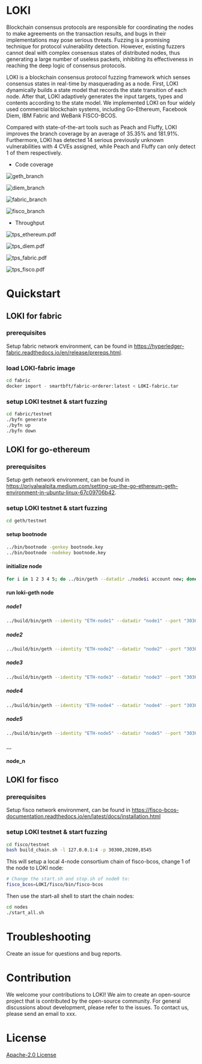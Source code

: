 # LOKI

Blockchain consensus protocols are responsible for coordinating the nodes to make agreements on the transaction results, and bugs in their implementations may pose serious threats. Fuzzing is a promising technique for protocol vulnerability detection. However, existing fuzzers cannot deal with complex consensus states of distributed nodes, thus generating a large number of useless packets, inhibiting its effectiveness in reaching the deep logic of consensus protocols.

LOKI is a blockchain consensus protocol fuzzing framework which senses consensus states in real-time by masquerading as a node. First, LOKI dynamically builds a state model that records the state transition of each node. After that, LOKI adaptively generates the input targets, types and contents according to the state model. We implemented LOKI on four widely used commercial blockchain systems, including Go-Ethereum, Facebook Diem, IBM Fabric and WeBank FISCO-BCOS.

Compared with state-of-the-art tools such as Peach and Fluffy, LOKI improves the branch coverage by an average of 35.35% and 181.91%. Furthermore, LOKI has detected 14 serious previously unknown vulnerabilities with 4 CVEs assigned, while Peach and Fluffy can only detect 1 of them respectively.

* Code coverage

![geth_branch](https://user-images.githubusercontent.com/93894333/145985609-ba90f6db-ae39-4270-9290-0ecb9a0faf4f.png)

![diem_branch](https://user-images.githubusercontent.com/93894333/145986048-54f4a927-6596-421c-85db-a5e8d7a300c6.png)

![fabric_branch](https://user-images.githubusercontent.com/93894333/145986087-3c944133-ae13-429f-8c84-bbed5692b014.png)

![fisco_branch](https://user-images.githubusercontent.com/93894333/145986108-b98ec181-4152-489e-a966-02a8f9272353.png)


* Throughput

![tps_ethereum.pdf](https://user-images.githubusercontent.com/93894333/145986390-3e385d62-ef31-412c-967a-0743be1e90ff.png)

![tps_diem.pdf](https://user-images.githubusercontent.com/93894333/145986398-9b1b1fc6-542c-4930-ae37-d9cd245a7581.png)

![tps_fabric.pdf](https://user-images.githubusercontent.com/93894333/145986401-607bc524-a8f1-4423-a92c-131b6f5a0cd8.png)

![tps_fisco.pdf](https://user-images.githubusercontent.com/93894333/145986404-6b08dcc0-840d-4d32-a1b0-4756a551b3b3.png)




# Quickstart

## LOKI for fabric

### prerequisites
Setup fabric network environment, can be found in https://hyperledger-fabric.readthedocs.io/en/release/prereqs.html.

### load LOKI-fabric image
```bash
cd fabric
docker import - smartbft/fabric-orderer:latest < LOKI-fabric.tar
```

### setup LOKI testnet & start fuzzing

```bash
cd fabric/testnet
./byfn generate
./byfn up
./byfn down
```


## LOKI for go-ethereum
### prerequisites
Setup geth network environment, can be found in https://priyalwalpita.medium.com/setting-up-the-go-ethereum-geth-environment-in-ubuntu-linux-67c09706b42.

### setup LOKI testnet & start fuzzing

```bash
cd geth/testnet
```
#### setup bootnode
```bash
../bin/bootnode -genkey bootnode.key
../bin/bootnode -nodekey bootnode.key
```
#### initialize node
```bash
for i in 1 2 3 4 5; do ../bin/geth --datadir ./node$i account new; done 
```
#### run loki-geth node

##### node1
```bash
../build/bin/geth --identity "ETH-node1" --datadir "node1" --port "30303" --maxpeers 10 --networkid 10086  --syncmode "full" --bootnodes "enode://5e49cd079bf47d4485867d4fb06a89f211b21be822a05cc8be6ce72b624aa94f4ac65e063fc4d0e62fe2342290bf5c880f6888534ae1df045f67186718d3c3f6@127.0.0.1:0?discport=30301" --mine --miner.etherbase 0xd192415624a039b24ad571f96cb438de9f0556a7 --miner.threads 1 --http --http.port 8545 console
```

##### node2
```bash
../build/bin/geth --identity "ETH-node2" --datadir "node2" --port "30304" --maxpeers 10 --networkid 10086  --syncmode "full" --bootnodes "enode://5e49cd079bf47d4485867d4fb06a89f211b21be822a05cc8be6ce72b624aa94f4ac65e063fc4d0e62fe2342290bf5c880f6888534ae1df045f67186718d3c3f6@127.0.0.1:0?discport=30301" --mine --miner.etherbase 0xd192415624a039b24ad571f96cb438de9f0556a7 --miner.threads 1 console
```

##### node3
```bash
../build/bin/geth --identity "ETH-node3" --datadir "node3" --port "30305" --maxpeers 10 --networkid 10086  --syncmode "full" --bootnodes "enode://5e49cd079bf47d4485867d4fb06a89f211b21be822a05cc8be6ce72b624aa94f4ac65e063fc4d0e62fe2342290bf5c880f6888534ae1df045f67186718d3c3f6@127.0.0.1:0?discport=30301" --mine --miner.etherbase 0xd192415624a039b24ad571f96cb438de9f0556a7 --miner.threads 1 console
```

##### node4
```bash
../build/bin/geth --identity "ETH-node4" --datadir "node4" --port "30306" --maxpeers 10 --networkid 10086  --syncmode "full" --bootnodes "enode://5e49cd079bf47d4485867d4fb06a89f211b21be822a05cc8be6ce72b624aa94f4ac65e063fc4d0e62fe2342290bf5c880f6888534ae1df045f67186718d3c3f6@127.0.0.1:0?discport=30301" --mine --miner.etherbase 0xd192415624a039b24ad571f96cb438de9f0556a7 --miner.threads 1 console
```

##### node5
```bash
../build/bin/geth --identity "ETH-node5" --datadir "node5" --port "30307" --maxpeers 10 --networkid 10086  --syncmode "full" --bootnodes "enode://5e49cd079bf47d4485867d4fb06a89f211b21be822a05cc8be6ce72b624aa94f4ac65e063fc4d0e62fe2342290bf5c880f6888534ae1df045f67186718d3c3f6@127.0.0.1:0?discport=30301" --mine --miner.etherbase 0xd192415624a039b24ad571f96cb438de9f0556a7 --miner.threads 1 console
```

#### ...

#### node_n

## LOKI for fisco

### prerequisites
Setup fisco network environment, can be found in https://fisco-bcos-documentation.readthedocs.io/en/latest/docs/installation.html

### setup LOKI testnet & start fuzzing

```bash
cd fisco/testnet
bash build_chain.sh -l 127.0.0.1:4 -p 30300,20200,8545
```
This will setup a local 4-node consortium chain of fisco-bcos, change 1 of the node to LOKI node:
```bash
# Change the start.sh and stop.sh of node0 to:
fisco_bcos=LOKI/fisco/bin/fisco-bcos
```
Then use the start-all shell to start the chain nodes:
```bash
cd nodes
./start_all.sh
```

# Troubleshooting
Create an issue for questions and bug reports.

# Contribution
We welcome your contributions to LOKI! We aim to create an open-source project that is contributed by the open-source community. For general discussions about development, please refer to the issues. 
To contact us, please send an email to xxx.

# License
[Apache-2.0 License](https://github.com/BlockFuzz/LOKI/blob/main/LICENSE)

